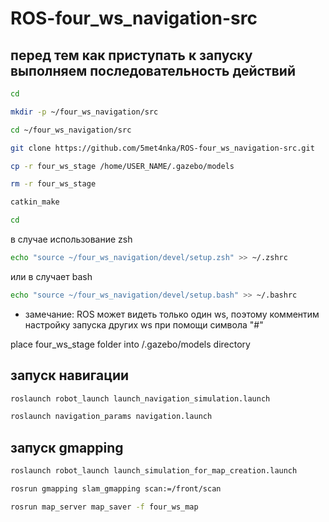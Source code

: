# ROS-four_ws_navigation-src

## перед тем как приступать к запуску выполняем последовательность действий

```bash
cd
```

```bash
mkdir -p ~/four_ws_navigation/src
```

```bash
cd ~/four_ws_navigation/src
```

```bash
git clone https://github.com/5met4nka/ROS-four_ws_navigation-src.git
```

```bash
cp -r four_ws_stage /home/USER_NAME/.gazebo/models
```

```bash
rm -r four_ws_stage
```

```bash
catkin_make
```

```bash
cd
```

в случае использование zsh  

```bash
echo "source ~/four_ws_navigation/devel/setup.zsh" >> ~/.zshrc
```

или в случает bash  

```bash
echo "source ~/four_ws_navigation/devel/setup.bash" >> ~/.bashrc
```

* замечание: ROS может видеть только один ws, поэтому комментим настройку запуска других ws при помощи символа "#"

place four_ws_stage folder into /.gazebo/models directory  

## запуск навигации

```bash
roslaunch robot_launch launch_navigation_simulation.launch
```

```bash
roslaunch navigation_params navigation.launch
```

## запуск gmapping

```bash
roslaunch robot_launch launch_simulation_for_map_creation.launch
```

```bash
rosrun gmapping slam_gmapping scan:=/front/scan
```

```bash
rosrun map_server map_saver -f four_ws_map
```
